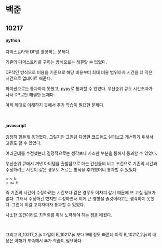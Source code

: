 # 백준

## 10217

#### python

다익스트라와 DP를 활용하는 문제다.

기존의 다익스트라를 구하는 방식으로는 해결할 수 없었다.

DP적인 방식으로 비용을 기준으로 해당 비용부터 최대 비용 범위까지 시간을 더 작은 시간으로 업데이트 해준다.

파이썬으로는 통과하지 못했고, pypy로 통과할 수 있었다. 우선순위 큐도 시간초과가 나서 DP로만 해결한 문제다.

아직 제대로 이해하지 못해서 추가 학습이 필요한 문제다.

<br>

#### javascript

굉장히 힘들게 통과했다. 그렇지만 그만큼 다양한 코드들도 살펴보고 개선하기 위해서 고민도 할 수 있었다.

여러군데를 수정했는데 결정적으로는 생각보다 사소한 부분을 통해서 통과할 수 있었다.

우선순위 큐에서 꺼낸 아이템을 출발점으로 하는 간선들의 비교 조건으로 기존의 시간과 수정하려는 시간이 같은 경우도 거르는 방식을 추가했더니 통과할 수 있었다.

```
a < b
a <= b
```

즉 기존의 시간이 수정하려는 시간보다 같은 경우도 어차피 같기 때문에 또 고칠 필요가 없다. 그래서 수정하긴 했지만 수정하면서 이게 큰 영향을 줄것이라고는 생각하지 못했다. 그런데 이걸 고치자마자 통과할 수 있었다.

사소한 조건이라도 최적화를 위해 노력해야 하는 점을 배웠다.

<br>

그리고 B_10217_2.js 파일이 B_10217.js 보다 9배 정도 빠른데 아직 B_10217_2.js의 내용은 이해가 부족해서 추가 학습이 필요하다.